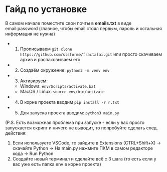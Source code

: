 # Гайд по установке

В самом начале поместите свои почты в **emails.txt** в виде email:password (главное, чтобы email стоял первым, пароль и остальная информация не нужна)

- 1. Прописываем `git clone https://github.com/slsforme/fractalai.git` или просто скачиваем архив и распаковываем его
- 2. Создаём окружение: `python3 -m venv env`
- 3. Активируем: 
    - Windows: `env/Scripts/activate.bat`
    - MacOS / Linux: `source env/bin/activate`
- 4. В корне проекта вводим `pip install -r r.txt`
- 5. Для запуска проекта вводим: `python3 main.py`

(P.S. Есть возможная проблема при запуске - если у вас просто запускается скрипт и ничего не выводит, то попробуйте сделать след. действия:
1. Если используете VSCode, то зайдите в Extensions (CTRL+Shift+X) -> скачайте Python -> На main.py нажмите ПКМ в самом редакторе кода -> Run Python
2. Создайте новый терминал и сделайте всё с 3 шага (то есть если у вас уже есть папка env в корне проекта) 

